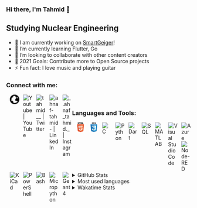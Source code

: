 ### Hi there, I'm Tahmid 👋

## Studying Nuclear Engineering 

- 🔭 I am currently working on [SmartGeiger][SmartGeiger]!
- 🌱 I’m currently learning Flutter, Go
- 👯 I’m looking to collaborate with other content creators
- 🥅 2021 Goals: Contribute more to Open Source projects
- ⚡ Fun fact: I love music and playing guitar

### Connect with me:

[<img align="left" alt="ahnaf-tahmid.blogspot.com" width="26px" src="https://raw.githubusercontent.com/iconic/open-iconic/master/svg/globe.svg " style="padding-left: 10px" /> ][website]
[<img align="left" alt="Youtube | YouTube" width="26px" src="https://cdn.jsdelivr.net/npm/simple-icons@v3/icons/youtube.svg" style="padding-left: 10px"/>][youtube]
[<img align="left" alt="tahmid__ | Twitter" width="26px" src="https://cdn.jsdelivr.net/npm/simple-icons@v3/icons/twitter.svg" style="padding-left: 10px"/>][twitter]
[<img align="left" alt="ahnaf-tahmid- | LinkedIn" width="26px" src="https://cdn.jsdelivr.net/npm/simple-icons@v3/icons/linkedin.svg" style="padding-left: 10px"/>][linkedin]
[<img align="left" alt="_.ahnaf_tahmid._ | Instagram" width="26px" src="https://cdn.jsdelivr.net/npm/simple-icons@v3/icons/instagram.svg" style="padding-left: 10px"/>][instagram]

<br />

### Languages and Tools:

[<img align="left" alt="HTML5" width="26px" src="https://raw.githubusercontent.com/github/explore/80688e429a7d4ef2fca1e82350fe8e3517d3494d/topics/html/html.png" style="padding-left: 10px" /> ][HTML]
[<img align="left" alt="CSS3" width="26px" src="https://raw.githubusercontent.com/github/explore/80688e429a7d4ef2fca1e82350fe8e3517d3494d/topics/css/css.png" style="padding-left: 10px"/>][CSS]
[<img align="left" alt="C" width="26px" src="https://i.ibb.co/Y0KhCLH/c-programming-569564.png" style="padding-left: 10px"/>][C]
[<img align="left" alt="Python" width="26px" src="https://i.ibb.co/TqFNKhW/python.png" style="padding-left: 10px"/>][Python]
[<img align="left" alt="Dart" width="26px" src="https://i.ibb.co/r50Sftr/dart.png" style="padding-left: 10px"/>][Dart]
[<img align="left" alt="SQL" width="26px" src="https://i.ibb.co/0ZkpFwz/sql.png" style="padding-left: 10px"/>][SQL]
[<img align="left" alt="MATLAB" width="26px" src="https://i.ibb.co/WpCSVHT/Matlab-Logo.png" style="padding-left: 10px"/>][MATLAB]
[<img align="left" alt="Visual Studio Code" width="26px" src="https://i.ibb.co/LxmRHwx/Visual-Studio-Code-1-35-icon-svg.png" style="padding-left: 10px"/>][vscode]
[<img align="left" alt="Azure" width="26px" src="https://i.ibb.co/2v3632y/azure.png" style="padding-left: 10px"/>][Azure]
[<img align="left" alt="Node-RED" width="26px" src="https://i.ibb.co/cDW8L6D/node-red-hexagon.png" style="padding-left: 10px"/>][Node-RED]
[<img align="left" alt="KiCad" width="26px" src="https://i.ibb.co/wy72NNy/logo-kicad.png" style="padding-left: 10px"/>][KiCad]
[<img align="left" alt="PowerShell" width="26px" src="https://i.ibb.co/VB4qXn1/terminal-png.png" style="padding-left: 10px"/>][PowerShell]
[<img align="left" alt="Bash" width="26px" src="https://i.ibb.co/74LfZpf/bash.png" style="padding-left: 10px"/>][bash]
[<img align="left" alt="Micropython" width="26px" src="https://i.ibb.co/pQ4V2nX/Micropython-logo.png" style="padding-left: 10px"/>][Micropython]
[<img align="left" alt="Geant4" width="26px" src="https://i.ibb.co/d0Ncms3/g4.png" style="padding-left: 10px"/>][Geant4]

<br /><br />

---

<details>
<br />
<summary> GitHub Stats </summary>

![Tahmid's GitHub stats](https://github-readme-stats.vercel.app/api?username=ahnaf-tahmid-Chowdhury&count_private=true&theme=nord&show_icons=true)

</details>

<details>
<br />
  <summary> Most used languages</summary>

![Tahmid's most used languages](https://github-readme-stats.vercel.app/api/top-langs/?username=ahnaf-tahmid-chowdhury&theme=nord&layout=compact&hide=jupyter%20notebook)

</details>

<details>
<br />
  <summary> Wakatime Stats</summary>

![Tahmid's wakatime stats](https://github-readme-stats.vercel.app/api/wakatime?username=atc&theme=nord&layout=compact)

</details>

[website]: https://ahnaf-tahmid.blogspot.com
[SmartGeiger]: https://github.com/ahnaf-tahmid-chowdhury/SmartGeiger
[twitter]: https://twitter.com/tahmid__
[youtube]: https://www.youtube.com/channel/UC1PqPjoQIsjNKmiiALeXYnw
[instagram]: https://instagram.com/_.ahnaf_tahmid._
[linkedin]: https://linkedin.com/in/ahnaf-tahmid-
[HTML]: https://en.wikipedia.org/wiki/HTML
[CSS]: https://en.wikipedia.org/wiki/CSS
[Python]: https://www.python.org/
[C]: https://en.wikipedia.org/wiki/C_(programming_language)
[SQL]: https://en.wikipedia.org/wiki/SQL
[Dart]: https://dart.dev/
[PowerShell]: https://docs.microsoft.com/en-us/powershell/
[bash]: https://www.gnu.org/software/bash/
[Micropython]: https://micropython.org/
[MATLAB]: https://www.mathworks.com/products/matlab.html
[Node-RED]: https://nodered.org/
[KiCad]: https://www.kicad.org/
[Azure]: https://azure.microsoft.com/en-us/
[vscode]: https://code.visualstudio.com/
[Geant4]: https://geant4.web.cern.ch/